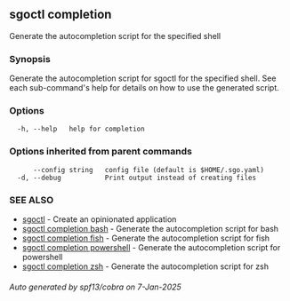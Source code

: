 ## sgoctl completion

Generate the autocompletion script for the specified shell

### Synopsis

Generate the autocompletion script for sgoctl for the specified shell.
See each sub-command's help for details on how to use the generated script.


### Options

```
  -h, --help   help for completion
```

### Options inherited from parent commands

```
      --config string   config file (default is $HOME/.sgo.yaml)
  -d, --debug           Print output instead of creating files
```

### SEE ALSO

* [sgoctl](sgoctl.md)	 - Create an opinionated application
* [sgoctl completion bash](sgoctl_completion_bash.md)	 - Generate the autocompletion script for bash
* [sgoctl completion fish](sgoctl_completion_fish.md)	 - Generate the autocompletion script for fish
* [sgoctl completion powershell](sgoctl_completion_powershell.md)	 - Generate the autocompletion script for powershell
* [sgoctl completion zsh](sgoctl_completion_zsh.md)	 - Generate the autocompletion script for zsh

###### Auto generated by spf13/cobra on 7-Jan-2025
